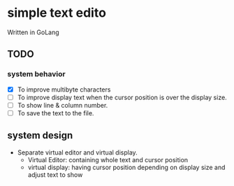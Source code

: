 # simple text edito

Written in GoLang

## TODO

### system behavior

- [x] To improve multibyte characters
- [ ] To improve display text when the cursor position is over the display size.
- [ ] To show line & column number.
- [ ] To save the text to the file.

## system design

- Separate virtual editor and virtual display.
    - Virtual Editor: containing whole text and cursor position
    - virtual display: having cursor position depending on display size and adjust text to show
